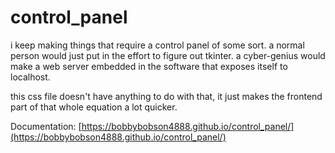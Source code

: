# control_panel

i keep making things that require a control panel of some sort. a normal person would just put in the effort to figure out tkinter. a cyber-genius would make a web server embedded in the software that exposes itself to localhost.

this css file doesn't have anything to do with that, it just makes the frontend part of that whole equation a lot quicker.

Documentation: [https://bobbybobson4888.github.io/control_panel/](https://bobbybobson4888.github.io/control_panel/)
